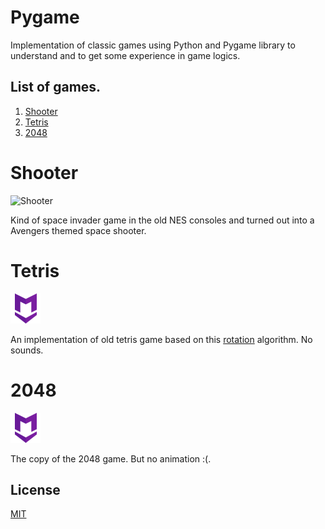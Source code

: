 
# Pygame

Implementation of classic games using Python and Pygame library to understand and to get some experience in game logics.

## List of games.

1. [Shooter](#Shooter)
2. [Tetris](#Tetris)
3. [2048](#2048)

# Shooter

![Shooter](https://i.imgur.com/TVpLUZb.png "Shooter Game")

Kind of space invader game in the old NES consoles and turned out into a Avengers themed space shooter.


# Tetris

![Tetris](https://github.com/adam-p/markdown-here/raw/master/src/common/images/icon48.png "Tetris Game")

An implementation of old tetris game based on this [rotation](https://tetris.fandom.com/wiki/SRS?file=SRS-pieces.png) algorithm. No sounds.

# 2048

![2048](https://github.com/adam-p/markdown-here/raw/master/src/common/images/icon48.png "2048 Game")

The copy of the 2048 game. But no animation :(.


## License
[MIT](https://choosealicense.com/licenses/mit/)
